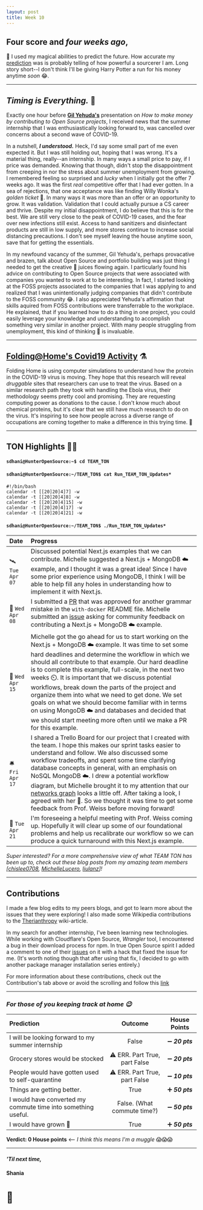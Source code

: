 ```yaml
---
layout: post
title: Week 10
---
```


## Four score and *four weeks ago*, 

:crystal_ball: I used my magical abilities to predict the future. How accurate my [prediction](https://hunter-college-ossd-spr-2020.github.io/sdhani-weekly/week08/) was is probably telling of how powerful a sourcerer I am. Long story short--I don't think I'll be giving Harry Potter a run for his money anytime *soon* :joy:.

---

## ***Timing is Everything.*** :leaves:
                  
                  
Exactly one hour before  **[Gil Yehuda's](https://www.linkedin.com/in/gilyehuda)**  presentation on *How to make money by contributing to Open Source projects*, I received news that the summer internship that I was enthusiastically looking forward to, was cancelled over concerns about a second wave of COVID-19. 

In a nutshell, ***I understood.*** Heck, I'd say some small part of me even expected it. But I was still holding out, hoping that I was wrong. It's a material thing, really--an internship. In many ways a small price to pay, if I price was demanded. Knowing that though, didn't stop the disappointment from creeping in nor the stress about summer unemployment from growing. I remembered feeling so surprised and *lucky* when I initially got the offer 7 weeks ago. It was the first *real* competitive offer that I had ever gotten. In a sea of rejections, that one acceptance was like finding Willy Wonka's *golden ticket* :chocolate_bar:. In many ways it was more than an offer or an opportunity to grow. It was validation. Validation that I could actually pursue a CS career and thrive. Despite my initial disappointment, I do believe that this is for the best. We are still very close to the peak of COVID-19 cases, and the fear over new infections still exist. Access to hand sanitizers and disinfectant products are still in low supply, and more stores continue to increase social distancing precautions. I don't see myself leaving the house anytime soon, save that for getting the essentials.

In my newfound vacancy of the summer, Gil Yehuda's, perhaps provacative and brazen, talk about Open Source and portfolio building was just thing I needed to get the creative :art: juices flowing again. I particularly found his advice on contributing to Open Source projects that were associated with companies you wanted to work at to be interesting. In fact, I started looking at the FOSS projects associated to the companies that I was applying to and realized that I was unintentionally judging companies that didn't contribute to the FOSS community :joy:. I also appreciated Yehuda's affirmation that skills aquired from FOSS contributions were transferrable to the workplace. He explained, that if you learned how to do a thing in one project, you could easily leverage your knowledge and understanding to accomplish something very similar in another project. With many people struggling from unemployment, this kind of thinking :thinking: is invaluable.

---

## [Folding@Home's Covid19 Activity](https://foldingathome.org/covid19/) :alembic:

Folding Home is using computer simulations to understand how the protein in the COVID-19 virus is moving. They hope that this research will reveal *druggable* sites that researchers can use to treat the virus. Based on a similar research path they took with handling the Ebola virus, their methodology seems pretty cool and promising. They are requesting computing power as donations to the cause. I don't know much about chemical proteins, but it's clear that we still have much research to do on the virus. It's inspiring to see how people across a diverse range of occupations are coming together to make a difference in this trying time. :microscope:

---

## TON Highlights :woman_juggling:

#### `sdhani@HunterOpenSource:~$ cd TEAM_TON`
#### `sdhani@HunterOpenSource:~/TEAM_TON$ cat Run_TEAM_TON_Updates*`

```Shell
#!/bin/bash
calendar -t [[20]20]4]7] -w 
calendar -t [[20]20]4]8] -w 
calendar -t [[20]20]4]15] -w 
calendar -t [[20]20]4]17] -w 
calendar -t [[20]20]4]21] -w 
```

#### `sdhani@HunterOpenSource:~/TEAM_TON$ ./Run_TEAM_TON_Updates*`

|  Date   |  Progress |
|:------|:---|
|:artificial_satellite: `Tue Apr 07` | Discussed potential Next.js examples that we can contribute. Michelle suggested a Next.js + MongoDB :cloud: example, and I thought it was a great idea! Since I have some prior experience using MongoDB, I think I will be able to help fill any holes in understanding how to implement it with Next.js. |
|:vibration_mode: `Wed Apr 08` | I submitted a [PR](https://github.com/zeit/next.js/pull/11760) that was approved for another grammar mistake in the `with-docker` README file. Michelle submitted an [issue](https://github.com/zeit/next.js/issues/11756) asking for community feedback on contributing a Next.js + MongoDB :cloud: example. |
|:call_me_hand:  `Wed Apr 15` | Michelle got the go ahead for us to start working on the Next.js + MongoDB :cloud: example. It was time to set some hard deadlines and determine the workflow in which we should all contribute to that example. Our hard deadline is to complete this example, full-scale, in the next two weeks :timer_clock:. It is important that we discuss potential workflows, break down the parts of the project and organize them into what we need to get done. We set goals on what we should become familiar with in terms on using MongoDB :cloud: and databases and decided that we should start meeting more often until we make a PR for this example. |
|:bellhop_bell: `Fri Apr 17` | I shared a Trello Board for our project that I created with the team. I hope this makes our sprint tasks easier to understand and follow. We also discussed some workflow tradeoffs, and spent some time clarifying database concepts in general, with an emphasis on NoSQL MongoDB :cloud:. I drew a potential workflow diagram, but Michelle brought it to my attention that our [networks graph](https://github.com/hunter-college-ossd-spr-2020/next.js/network) looks a little off. After taking a look, I agreed with her :100:. So we thought it was time to get some feedback from Prof. Weiss before moving forward! |
|:crystal_ball: `Tue Apr 21` | I'm foreseeing a helpful meeting with Prof. Weiss coming up. Hopefully it will clear up some of our foundational problems and help us recalibrate our workflow so we can produce a quick turnaround with this Next.js example. |

*Super interested? For a more comprehensive view of what TEAM TON has been up to, check out these blog posts from my amazing team members [[chislee0708](https://hunter-college-ossd-spr-2020.github.io/chislee0708-weekly/week10/), [MichelleLucero](https://hunter-college-ossd-spr-2020.github.io/MichelleLucero-weekly/week10/), [liulanz](https://hunter-college-ossd-spr-2020.github.io/liulanz-weekly/week10/)]!*

---

## Contributions

I made a few blog edits to my peers blogs, and got to learn more about the issues that they were exploring! I also made some Wikipedia contributions to the [Therianthropy](https://en.wikipedia.org/wiki/Therianthropy) wiki-article. 

In my search for another internship, I've been learning new technologies. While working with Cloudflare's Open Source, *Wrangler* tool, I encountered a bug in their download process for npm. In true Open Source spirit I added a comment to one of their [issues](https://github.com/cloudflare/wrangler/issues/266) on it with a hack that fixed the issue for me. (It's worth noting though that after using that fix, I decided to go with another package manager installation series entirely.)  

For more information about these contributions, check out the Contribution's tab above or avoid the scrolling and follow this [link](https://hunter-college-ossd-spr-2020.github.io/sdhani-weekly/contributions/)

---

### ***For those of you keeping track at home :wink:***


| Prediction | Outcome | House Points |
|:----|:----:|:---:|
| I will be looking forward to my summer internship | False | :heavy_minus_sign: ***20 pts*** |
| Grocery stores would be stocked | :warning: ERR. Part True, part False | :heavy_minus_sign: ***20 pts*** |
| People would have gotten used to self-quarantine | :warning: ERR. Part True, part False | :heavy_minus_sign: ***10 pts*** |
| Things are getting better. | True | :heavy_plus_sign: ***50 pts*** |
| I would have converted my commute time into something useful. | False. (What commute time?) | :heavy_minus_sign: ***50 pts*** |
| I would have grown :seedling: | True | :heavy_plus_sign: ***50 pts*** |

**Verdict: 0 House points** <-- *I think this means I'm a muggle* :scream::scream::scream:

---

#### *'Til next time,*
#### Shania
# :mushroom:
